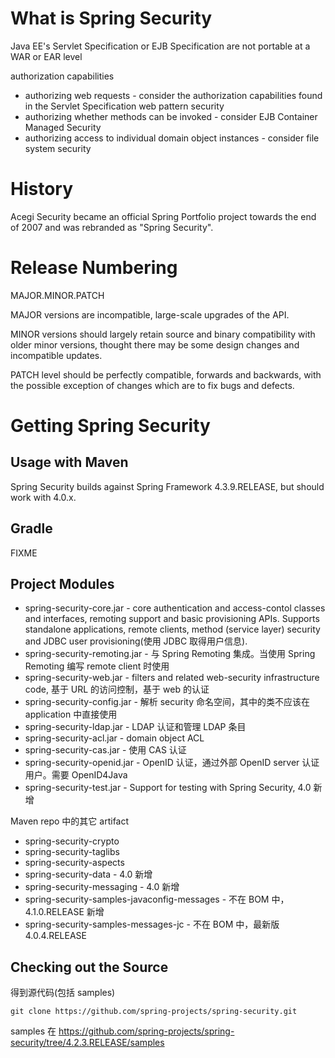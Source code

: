 # What is Spring Security
Java EE's Servlet Specification or EJB Specification are not portable at a WAR or EAR level


authorization capabilities
- authorizing web requests - consider the authorization capabilities found in the Servlet Specification web pattern security
- authorizing whether methods can be invoked - consider EJB Container Managed Security
- authorizing access to individual domain object instances - consider file system security


# History
Acegi Security became an official Spring Portfolio project towards the end of 2007 and was rebranded as "Spring Security".


# Release Numbering
MAJOR.MINOR.PATCH


MAJOR versions are incompatible, large-scale upgrades of the API.


MINOR versions should largely retain source and binary compatibility with older minor versions, thought there may be some design changes and incompatible updates.


PATCH level should be perfectly compatible, forwards and backwards, with the possible exception of changes which are to fix bugs and defects.


# Getting Spring Security
## Usage with Maven
Spring Security builds against Spring Framework 4.3.9.RELEASE, but should work with 4.0.x.


## Gradle
FIXME


## Project Modules
- spring-security-core.jar - core authentication and access-contol classes and interfaces, remoting support and basic provisioning APIs. Supports standalone applications, remote clients, method (service layer) security and JDBC user provisioning(使用 JDBC 取得用户信息).
- spring-security-remoting.jar - 与 Spring Remoting 集成。当使用 Spring Remoting 编写 remote client 时使用
- spring-security-web.jar - filters and related web-security infrastructure code, 基于 URL 的访问控制，基于 web 的认证
- spring-security-config.jar - 解析 security 命名空间，其中的类不应该在 application 中直接使用
- spring-security-ldap.jar - LDAP 认证和管理 LDAP 条目
- spring-security-acl.jar - domain object ACL
- spring-security-cas.jar - 使用 CAS 认证
- spring-security-openid.jar - OpenID 认证，通过外部 OpenID server 认证用户。需要 OpenID4Java
- spring-security-test.jar - Support for testing with Spring Security, 4.0 新增


Maven repo 中的其它 artifact
- spring-security-crypto
- spring-security-taglibs
- spring-security-aspects
- spring-security-data - 4.0 新增
- spring-security-messaging - 4.0 新增
- spring-security-samples-javaconfig-messages - 不在 BOM 中， 4.1.0.RELEASE 新增
- spring-security-samples-messages-jc - 不在 BOM 中，最新版 4.0.4.RELEASE


## Checking out the Source
得到源代码(包括 samples)
```
git clone https://github.com/spring-projects/spring-security.git
```


samples 在 https://github.com/spring-projects/spring-security/tree/4.2.3.RELEASE/samples

